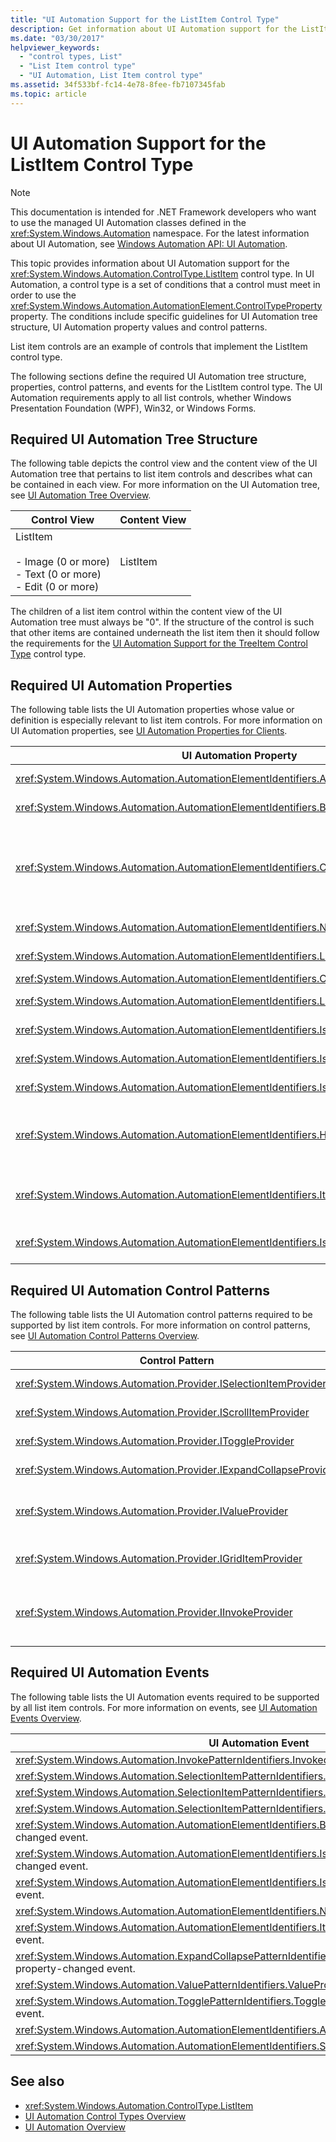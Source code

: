 ```yaml
---
title: "UI Automation Support for the ListItem Control Type"
description: Get information about UI Automation support for the ListItem control type. Learn the required tree structure, properties, control patterns, and events.
ms.date: "03/30/2017"
helpviewer_keywords:
  - "control types, List"
  - "List Item control type"
  - "UI Automation, List Item control type"
ms.assetid: 34f533bf-fc14-4e78-8fee-fb7107345fab
ms.topic: article
---
```

# UI Automation Support for the ListItem Control Type

> [!NOTE]
> This documentation is intended for .NET Framework developers who want to use the managed UI Automation classes defined in the <xref:System.Windows.Automation> namespace. For the latest information about UI Automation, see [Windows Automation API: UI Automation](/windows/win32/winauto/entry-uiauto-win32).

 This topic provides information about UI Automation support for the <xref:System.Windows.Automation.ControlType.ListItem> control type. In UI Automation, a control type is a set of conditions that a control must meet in order to use the <xref:System.Windows.Automation.AutomationElement.ControlTypeProperty> property. The conditions include specific guidelines for UI Automation tree structure, UI Automation property values and control patterns.

 List item controls are an example of controls that implement the ListItem control type.

 The following sections define the required UI Automation tree structure, properties, control patterns, and events for the ListItem control type. The UI Automation requirements apply to all list controls, whether Windows Presentation Foundation (WPF), Win32, or Windows Forms.

<a name="Required_UI_Automation_Tree_Structure"></a>

## Required UI Automation Tree Structure

 The following table depicts the control view and the content view of the UI Automation tree that pertains to list item controls and describes what can be contained in each view. For more information on the UI Automation tree, see [UI Automation Tree Overview](ui-automation-tree-overview.md).

|Control View|Content View|
|------------------|------------------|
|ListItem<br /><br /> -   Image (0 or more)<br />-   Text (0 or more)<br />-   Edit (0 or more)|ListItem|

 The children of a list item control within the content view of the UI Automation tree must always be "0". If the structure of the control is such that other items are contained underneath the list item then it should follow the requirements for the [UI Automation Support for the TreeItem Control Type](ui-automation-support-for-the-treeitem-control-type.md) control type.

<a name="Required_UI_Automation_Properties"></a>

## Required UI Automation Properties

 The following table lists the UI Automation properties whose value or definition is especially relevant to list item controls. For more information on UI Automation properties, see [UI Automation Properties for Clients](ui-automation-properties-for-clients.md).

|UI Automation Property|Value|Notes|
|------------------------------------------------------------------------------------|-----------|-----------|
|<xref:System.Windows.Automation.AutomationElementIdentifiers.AutomationIdProperty>|See notes.|The value of this property needs to be unique across all controls in an application.|
|<xref:System.Windows.Automation.AutomationElementIdentifiers.BoundingRectangleProperty>|See notes.|This value of this property should include the area of the image and text contents of the list item.|
|<xref:System.Windows.Automation.AutomationElementIdentifiers.ClickablePointProperty>|Depends|If the list control has a clickable point (a point that can be clicked to cause the list to take focus) then that point must be exposed through this property. If the list control is completely covered by descendant list items it will raise a <xref:System.Windows.Automation.NoClickablePointException> to indicate that the client must ask an item inside the list control for a clickable point.|
|<xref:System.Windows.Automation.AutomationElementIdentifiers.NameProperty>|See notes.|The value of a list item control's name property comes from the text contents of the item.|
|<xref:System.Windows.Automation.AutomationElementIdentifiers.LabeledByProperty>|See notes.|If there is a static text label then this property must expose a reference to that control.|
|<xref:System.Windows.Automation.AutomationElementIdentifiers.ControlTypeProperty>|ListItem|This value is the same for all UI frameworks.|
|<xref:System.Windows.Automation.AutomationElementIdentifiers.LocalizedControlTypeProperty>|"list item"|Localized string corresponding to the ListItem control type.|
|<xref:System.Windows.Automation.AutomationElementIdentifiers.IsContentElementProperty>|True|The list control is always included in the content view of the UI Automation tree.|
|<xref:System.Windows.Automation.AutomationElementIdentifiers.IsControlElementProperty>|True|The list control is always included in the control view of the UI Automation tree.|
|<xref:System.Windows.Automation.AutomationElementIdentifiers.IsKeyboardFocusableProperty>|True|If the container can accept keyboard input then this property value should be true.|
|<xref:System.Windows.Automation.AutomationElementIdentifiers.HelpTextProperty>|""|The Help text for list controls should explain why the user is being asked to make a choice from a list of options, which is typically the same type of information presented through a tooltip. For example, "Select an item to set the display resolution for your monitor."|
|<xref:System.Windows.Automation.AutomationElementIdentifiers.ItemTypeProperty>|Depends|This property should be exposed for list item controls that are representing an underlying object. These list item controls typically have an icon associated with the control that users associate with the underlying object.|
|<xref:System.Windows.Automation.AutomationElementIdentifiers.IsOffscreenProperty>|Depends|This property must return a value for whether the list item is currently scrolled into view within the parent container that implements Scroll control pattern.|

<a name="Required_UI_Automation_Control_Patterns"></a>

## Required UI Automation Control Patterns

 The following table lists the UI Automation control patterns required to be supported by list item controls. For more information on control patterns, see [UI Automation Control Patterns Overview](ui-automation-control-patterns-overview.md).

|Control Pattern|Support|Notes|
|---------------------|-------------|-----------|
|<xref:System.Windows.Automation.Provider.ISelectionItemProvider>|Yes|List item control must implement this control pattern. This allows list items controls to convey when they are selected.|
|<xref:System.Windows.Automation.Provider.IScrollItemProvider>|Depends|If the list item is contained within a container that is scrollable then this control pattern must be implemented.|
|<xref:System.Windows.Automation.Provider.IToggleProvider>|Depends|If the list item is checkable and the action does not perform a selection state change then this control pattern must be implemented.|
|<xref:System.Windows.Automation.Provider.IExpandCollapseProvider>|Depends|If the item can be manipulated to show or hide information then this control pattern must be implemented.|
|<xref:System.Windows.Automation.Provider.IValueProvider>|Depends|If the item can be edited then this control pattern must be implemented. Changes to the list item control will cause changes to the values of <xref:System.Windows.Automation.AutomationElementIdentifiers.NameProperty>, and <xref:System.Windows.Automation.Provider.IValueProvider.Value%2A>.|
|<xref:System.Windows.Automation.Provider.IGridItemProvider>|Depends|If item to item spatial navigation is supported within the list container and the container is arranged in rows and columns then the Grid Item control pattern must be implemented.|
|<xref:System.Windows.Automation.Provider.IInvokeProvider>|Depends|If the item has a command that can be performed on it, separate from selection, then this pattern must be implemented. This is typically an action associated with double-clicking the list item control. Examples would be launching a document from Microsoft Windows Explorer, or playing a music file in Microsoft Windows Media Player.|

<a name="Required_UI_Automation_Events"></a>

## Required UI Automation Events

 The following table lists the UI Automation events required to be supported by all list item controls. For more information on events, see [UI Automation Events Overview](ui-automation-events-overview.md).

|UI Automation Event|Support|Notes|
|---------------------------------------------------------------------------------|-------------|-----------|
|<xref:System.Windows.Automation.InvokePatternIdentifiers.InvokedEvent>|Depends|None|
|<xref:System.Windows.Automation.SelectionItemPatternIdentifiers.ElementAddedToSelectionEvent>|Required|None|
|<xref:System.Windows.Automation.SelectionItemPatternIdentifiers.ElementRemovedFromSelectionEvent>|Required|None|
|<xref:System.Windows.Automation.SelectionItemPatternIdentifiers.ElementSelectedEvent>|Required|None|
|<xref:System.Windows.Automation.AutomationElementIdentifiers.BoundingRectangleProperty> property-changed event.|Required|None|
|<xref:System.Windows.Automation.AutomationElementIdentifiers.IsOffscreenProperty> property-changed event.|Required|None|
|<xref:System.Windows.Automation.AutomationElementIdentifiers.IsEnabledProperty> property-changed event.|Required|None|
|<xref:System.Windows.Automation.AutomationElementIdentifiers.NameProperty>|Required|None|
|<xref:System.Windows.Automation.AutomationElementIdentifiers.ItemStatusProperty> property-changed event.|Depends|None|
|<xref:System.Windows.Automation.ExpandCollapsePatternIdentifiers.ExpandCollapseStateProperty> property-changed event.|Depends|None|
|<xref:System.Windows.Automation.ValuePatternIdentifiers.ValueProperty> property-changed event.|Depends|None|
|<xref:System.Windows.Automation.TogglePatternIdentifiers.ToggleStateProperty> property-changed event.|Depends|None|
|<xref:System.Windows.Automation.AutomationElementIdentifiers.AutomationFocusChangedEvent>|Required|None|
|<xref:System.Windows.Automation.AutomationElementIdentifiers.StructureChangedEvent>|Required|None|

## See also

- <xref:System.Windows.Automation.ControlType.ListItem>
- [UI Automation Control Types Overview](ui-automation-control-types-overview.md)
- [UI Automation Overview](ui-automation-overview.md)
